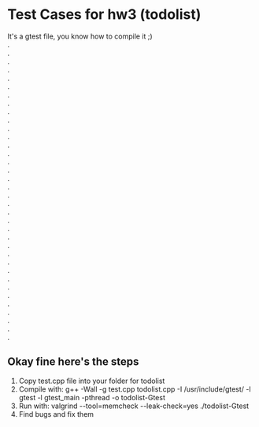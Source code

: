 # Test Cases for hw3 (todolist)

It's a gtest file, you know how to compile it ;)  
.  
.  
.  
.  
.  
.  
.  
.  
.  
.  
.  
.  
.  
.  
.  
.  
.  
.  
.  
.  
.  
.  
.  
.  
.  
.  
.  
.  
.  
.  
.  
.  
.  
.  
.  
.  
## Okay fine here's the steps  
1. Copy test.cpp file into your folder for todolist  
2. Compile with: g++ -Wall -g test.cpp todolist.cpp -I /usr/include/gtest/ -l gtest -l gtest_main -pthread -o todolist-Gtest  
3. Run with: valgrind --tool=memcheck --leak-check=yes ./todolist-Gtest  
4. Find bugs and fix them

